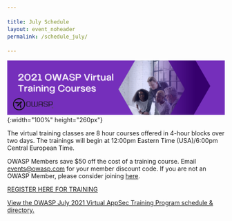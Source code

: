 ```yaml
---

title: July Schedule
layout: event_noheader
permalink: /schedule_july/

---
```


![Schedule Header Image](/assets/images/scheduleheader2021Training.png){:width="100%" height="260px"}

The virtual training classes are 8 hour courses offered in 4-hour blocks over two days. The trainings will begin at 12:00pm Eastern Time (USA)/6:00pm Central European Time. 

OWASP Members save $50 off the cost of a training course. Email events@owasp.com for your member discount code. If you are not an OWASP Member, please consider joining [here](https://owasp.org/membership/).

[REGISTER HERE FOR TRAINING](https://www.eventbrite.com/e/owasp-2021-virtual-appsec-training-july-tickets-150799640785)

<a id="sched-embed" href="//owaspjuly2021virtualappsect.sched.com/">View the OWASP July 2021 Virtual AppSec Training Program schedule &amp; directory.</a><script type="text/javascript" src="//owaspjuly2021virtualappsect.sched.com/js/embed.js"></script>

